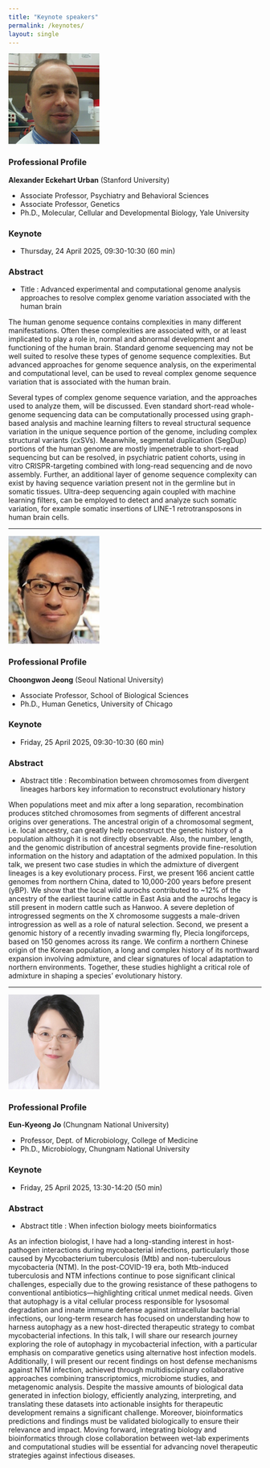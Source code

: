 ```yaml
---
title: "Keynote speakers"
permalink: /keynotes/
layout: single
---
```


![Description](doc_urban.png)

### Professional Profile

**Alexander Eckehart Urban** (Stanford University)

- Associate Professor, Psychiatry and Behavioral Sciences 
- Associate Professor, Genetics
- Ph.D., Molecular, Cellular and Developmental Biology, Yale University

### Keynote 
- Thursday, 24 April 2025, 09:30-10:30 (60 min)

### Abstract
- Title : Advanced experimental and computational genome analysis approaches to resolve complex genome variation associated with the human brain

The human genome sequence contains complexities in many different manifestations. Often these complexities are associated with, or at least implicated to play a role in, normal and abnormal development and functioning of the human brain. Standard genome sequencing may not be well suited to resolve these types of genome sequence complexities. But advanced approaches for genome sequence analysis, on the experimental and computational level, can be used to reveal complex genome sequence variation that is associated with the human brain.

Several types of complex genome sequence variation, and the approaches used to analyze them, will be discussed. Even standard short-read whole-genome sequencing data can be computationally processed using graph-based analysis and machine learning filters to reveal structural sequence variation in the unique sequence portion of the genome, including complex structural variants (cxSVs). Meanwhile, segmental duplication (SegDup) portions of the human genome are mostly impenetrable to short-read sequencing but can be resolved, in psychiatric patient cohorts, using in vitro CRISPR-targeting combined with long-read sequencing and de novo assembly. Further, an additional layer of genome sequence complexity can exist by having sequence variation present not in the germline but in somatic tissues. Ultra-deep sequencing again coupled with machine learning filters, can be employed to detect and analyze such somatic variation, for example somatic insertions of LINE-1 retrotransposons in human brain cells.


---

![Description](doc3.png)

### Professional Profile

**Choongwon Jeong** (Seoul National University)

- Associate Professor, School of Biological Sciences
- Ph.D., Human Genetics, University of Chicago

### Keynote
- Friday, 25 April 2025, 09:30-10:30 (60 min)

### Abstract
- Abstract title : Recombination between chromosomes from divergent lineages harbors key information to reconstruct evolutionary history

When populations meet and mix after a long separation, recombination produces stitched chromosomes from segments of different ancestral origins over generations. The ancestral origin of a chromosomal segment, i.e. local ancestry, can greatly help reconstruct the genetic history of a population although it is not directly observable. Also, the number, length, and the genomic distribution of ancestral segments provide fine-resolution information on the history and adaptation of the admixed population. In this talk, we present two case studies in which the admixture of divergent lineages is a key evolutionary process. First, we present 166 ancient cattle genomes from northern China, dated to 10,000-200 years before present (yBP). We show that the local wild aurochs contributed to ~12% of the ancestry of the earliest taurine cattle in East Asia and the aurochs legacy is still present in modern cattle such as Hanwoo. A severe depletion of introgressed segments on the X chromosome suggests a male-driven introgression as well as a role of natural selection. Second, we present a genomic history of a recently invading swarming fly, Plecia longiforceps, based on 150 genomes across its range. We confirm a northern Chinese origin of the Korean population, a long and complex history of its northward expansion involving admixture, and clear signatures of local adaptation to northern environments. Together, these studies highlight a critical role of admixture in shaping a species’ evolutionary history.

---


![Description](doc2.png)

### Professional Profile

**Eun-Kyeong Jo** (Chungnam National University)

- Professor, Dept. of Microbiology, College of Medicine
- Ph.D., Microbiology, Chungnam National University

### Keynote
- Friday, 25 April 2025, 13:30-14:20 (50 min)

### Abstract
- Abstract title : When infection biology meets bioinformatics

As an infection biologist, I have had a long-standing interest in host-pathogen interactions during mycobacterial infections, particularly those caused by Mycobacterium tuberculosis (Mtb) and non-tuberculous mycobacteria (NTM). In the post-COVID-19 era, both Mtb-induced tuberculosis and NTM infections continue to pose significant clinical challenges, especially due to the growing resistance of these pathogens to conventional antibiotics—highlighting critical unmet medical needs. Given that autophagy is a vital cellular process responsible for lysosomal degradation and innate immune defense against intracellular bacterial infections, our long-term research has focused on understanding how to harness autophagy as a new host-directed therapeutic strategy to combat mycobacterial infections. In this talk, I will share our research journey exploring the role of autophagy in mycobacterial infection, with a particular emphasis on comparative genetics using alternative host infection models. Additionally, I will present our recent findings on host defense mechanisms against NTM infection, achieved through multidisciplinary collaborative approaches combining transcriptomics, microbiome studies, and metagenomic analysis. Despite the massive amounts of biological data generated in infection biology, efficiently analyzing, interpreting, and translating these datasets into actionable insights for therapeutic development remains a significant challenge. Moreover, bioinformatics predictions and findings must be validated biologically to ensure their relevance and impact. Moving forward, integrating biology and bioinformatics through close collaboration between wet-lab experiments and computational studies will be essential for advancing novel therapeutic strategies against infectious diseases.





